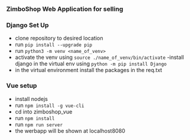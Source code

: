 ### ZimboShop Web Application for selling 

 
### Django Set Up

- clone repository to desired location
- run ```pip install --upgrade pip```
- run ``` python3 -m venv <name_of_venv> ```
- activate  the venv using ``` source ./name_of_venv/bin/activate ```
-install django in the virtual env using ``` python -m pip install Django ```
- in the virtual environment install the packages in the req.txt

### Vue setup

- install nodejs
- run ```npm install -g vue-cli```
- cd into zimboshop_vue
- run ```npm install```
- run ```npm run server```
- the werbapp will be shown at localhost8080




